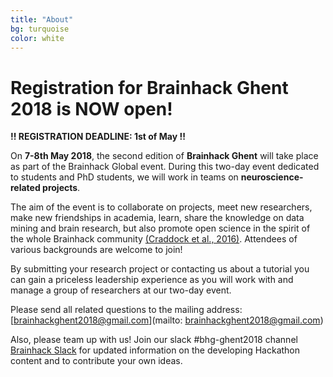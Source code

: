 ```yaml
---
title: "About"	
bg: turquoise
color: white
---
```

	
# Registration for Brainhack Ghent 2018 is __NOW__ open!

**!! REGISTRATION DEADLINE: 1st of May !!**

On **7-8th May 2018**, the second edition of **Brainhack Ghent** will take place as part of the Brainhack Global event. During this two-day event dedicated to students and PhD students, we will work in teams on **neuroscience-related projects**. 

The aim of the event is to collaborate on projects, meet new researchers, make new friendships in academia, learn, share the knowledge on data mining and brain research, but also promote open science in the spirit of the whole Brainhack community [(Craddock et al., 2016)](https://gigascience.biomedcentral.com/articles/10.1186/s13742-016-0121-x). Attendees  of various backgrounds are welcome to join!

By submitting your research project or contacting us about a tutorial you can gain a priceless leadership experience as you will  work with and manage a group of researchers at our two-day event.

Please send all related questions to the mailing address: [brainhackghent2018@gmail.com](mailto: brainhackghent2018@gmail.com)

Also, please team up with us! Join our slack #bhg-ghent2018 channel [Brainhack Slack](https://brainhack-slack-invite.herokuapp.com/) for updated information on the developing Hackathon content and to contribute your own ideas.





